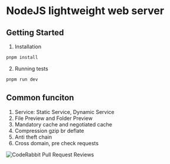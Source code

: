 # NodeJS lightweight web server

## Getting Started

1. Installation

```sh
pnpm install
```

2. Running tests

```sh {"id":"01J58DBFN10N2NW6XS08QFT83A"}
pnpm run dev
```

## Common funciton
1. Service: Static Service, Dynamic Service
2. File Preview and Folder Preview
3. Mandatory cache and negotiated cache
4. Compression gzip br deflate
5. Anti theft chain
6. Cross domain, pre check requests

![CodeRabbit Pull Request Reviews](https://img.shields.io/coderabbit/prs/github/Like-Su/http-server-lw?utm_source=oss&utm_medium=github&utm_campaign=Like-Su%2Fhttp-server-lw&labelColor=171717&color=FF570A&link=https%3A%2F%2Fcoderabbit.ai&label=CodeRabbit+Reviews)

